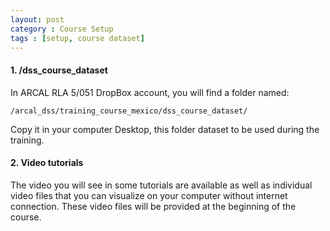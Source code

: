 ```yaml
---
layout: post
category : Course Setup
tags : [setup, course dataset]
---
```


#### 1. /dss_course_dataset
In ARCAL RLA 5/051 DropBox account, you will find a folder named:
   
    /arcal_dss/training_course_mexico/dss_course_dataset/

Copy it in your computer Desktop, this folder dataset to be used during the training.

#### 2. Video tutorials
The video you will see in some tutorials are available as well as individual video files that you can visualize on your computer without internet connection. These video files will be provided at the beginning of the course.
